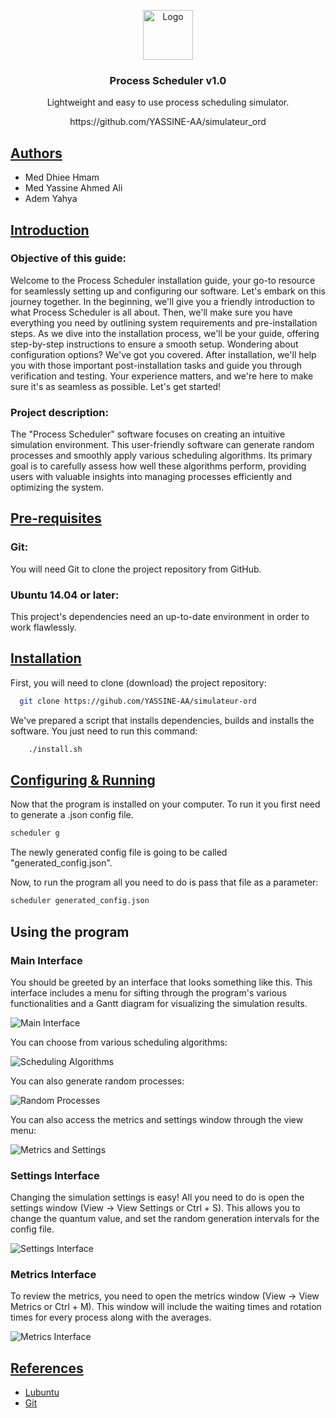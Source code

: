 

<p align="center">
  <a href="https://github.com/YASSINE-AA/simulateur_ord">
    <img src="https://i.ibb.co/GVY1bg0/diagrammes-de-gantt-2.png" alt="Logo" width="80" height="80">
    
  </a>

  <h3 align="center">Process Scheduler v1.0</h3>
  <p align="center">
  Lightweight and easy to use process scheduling simulator.
    <br /><p align="center">
https://github.com/YASSINE-AA/simulateur_ord
</p>

  </p>
</p>
 

## <u>Authors</u>

- Med Dhiee Hmam
- Med Yassine Ahmed Ali
- Adem Yahya



## <u>Introduction</u>


### Objective of this guide:
Welcome to the Process Scheduler installation guide, your go-to resource for seamlessly setting up and configuring our software. Let's embark on this journey together. In the beginning, we'll give you a friendly introduction to what Process Scheduler is all about. Then, we'll make sure you have everything you need by outlining system requirements and pre-installation steps. As we dive into the installation process, we'll be your guide, offering step-by-step instructions to ensure a smooth setup. Wondering about configuration options? We've got you covered. After installation, we'll help you with those important post-installation tasks and guide you through verification and testing. Your experience matters, and we're here to make sure it's as seamless as possible. Let's get started!

### Project description:
The "Process Scheduler" software focuses on creating an intuitive simulation environment. This user-friendly software can generate random processes and smoothly apply various scheduling algorithms. Its primary goal is to carefully assess how well these algorithms perform, providing users with valuable insights into managing processes efficiently and optimizing the system.

## <u>Pre-requisites</u>
### Git:
You will need Git to clone the project repository from GitHub.
### Ubuntu 14.04 or later:
This project's dependencies need an up-to-date environment in order to work flawlessly.

## <u>Installation</u>

First, you will need to clone (download) the project repository:

```bash
  git clone https://gihub.com/YASSINE-AA/simulateur-ord
```

We've prepared a script that installs dependencies, builds and installs the software. You just need to run this command: 

```bash
    ./install.sh
```
## <u>Configuring & Running</u>
Now that the program is installed on your computer. To run  it you first need to generate a .json config file. 
```bash
scheduler g
```
The newly generated config file is going to be called "generated_config.json".

Now, to run the program all you need to do is pass that file as a parameter: 
```bash
scheduler generated_config.json
```

## Using the program

### Main Interface

You should be greeted by an interface that looks something like this. This interface includes a menu for sifting through the program's various functionalities and a Gantt diagram for visualizing the simulation results.

![Main Interface](https://i.ibb.co/bHN4kKh/image.png)

You can choose from various scheduling algorithms:

![Scheduling Algorithms](https://i.ibb.co/3hPZR4f/image.png)

You can also generate random processes:

![Random Processes](https://i.ibb.co/b1xGHG3/image.png)

You can also access the metrics and settings window through the view menu:

![Metrics and Settings](https://i.ibb.co/gWHp8qS/image.png)

### Settings Interface

Changing the simulation settings is easy! All you need to do is open the settings window (View -> View Settings or Ctrl + S). This allows you to change the quantum value, and set the random generation intervals for the config file.

![Settings Interface](https://i.ibb.co/HzrqfW0/image.png)

### Metrics Interface

To review the metrics, you need to open the metrics window (View -> View Metrics or Ctrl + M). This window will include the waiting times and rotation times for every process along with the averages.

![Metrics Interface](https://i.ibb.co/2tnWgHY/image.png)

## <u>References</u>

 - [Lubuntu](https://lubuntu.me/)
 - [Git](https://git-scm.com/)

